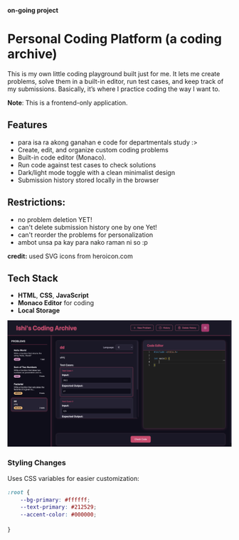 **on-going project**

# Personal Coding Platform (a coding archive) 

This is my own little coding playground built just for me. It lets me create problems, solve them in a built-in editor, run test cases,
and keep track of my submissions. Basically, it’s where I practice coding the way I want to.

**Note**: This is a frontend-only application. 

## Features  

- para isa ra akong ganahan e code for departmentals study :> 
- Create, edit, and organize custom coding problems  
- Built-in code editor (Monaco). 
- Run code against test cases to check solutions  
- Dark/light mode toggle with a clean minimalist design  
- Submission history stored locally in the browser

## Restrictions:
- no problem deletion YET!
- can't delete submission history one by one Yet!
- can't reorder the problems for personalization
- ambot unsa pa kay para nako raman ni so :p
  
**credit:** used SVG icons from heroicon.com

## Tech Stack  

- **HTML**, **CSS**, **JavaScript**  
- **Monaco Editor** for coding  
- **Local Storage**

![Alt text](media/ahm.png)

### Styling Changes

Uses CSS variables for easier customization:

```css
:root {
    --bg-primary: #ffffff;
    --text-primary: #212529;
    --accent-color: #000000;
  
}
```


